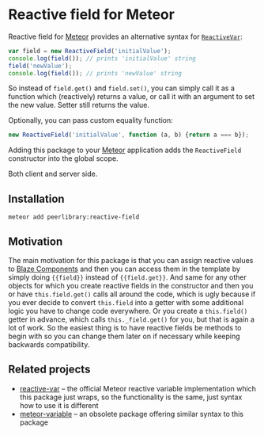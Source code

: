 Reactive field for Meteor
=========================

Reactive field for [Meteor](https://meteor.com/) provides an alternative syntax for
[`ReactiveVar`](http://docs.meteor.com/#/full/reactivevar_pkg):

```javascript
var field = new ReactiveField('initialValue');
console.log(field()); // prints 'initialValue' string
field('newValue');
console.log(field()); // prints 'newValue' string
```

So instead of `field.get()` and `field.set()`, you can simply call it as a function which (reactively) returns a
value, or call it with an argument to set the new value. Setter still returns the value.

Optionally, you can pass custom equality function:

```javascript
new ReactiveField('initialValue', function (a, b) {return a === b});
```

Adding this package to your [Meteor](http://www.meteor.com/) application adds the `ReactiveField` constructor into
the global scope.

Both client and server side.

Installation
------------

```
meteor add peerlibrary:reactive-field
```

Motivation
----------

The main motivation for this package is that you can assign reactive values to
[Blaze Components](https://github.com/peerlibrary/meteor-blaze-components) and then you can access them in the template
by simply doing `{{field}}` instead of `{{field.get}}`. And same for any other objects for which you create reactive
fields in the constructor and then you or have `this.field.get()` calls all around the code, which is ugly because if
you ever decide to convert `this.field` into a getter with some additional logic you have to change code everywhere.
Or you create a `this.field()` getter in advance, which calls `this._field.get()` for you, but that is again a lot of
work. So the easiest thing is to have reactive fields be methods to begin with so you can change them later on if
necessary while keeping backwards compatibility.

Related projects
----------------

* [reactive-var](https://atmospherejs.com/meteor/reactive-var) – the official Meteor reactive variable implementation
which this package just wraps, so the functionality is the same, just syntax how to use it is different
* [meteor-variable](https://github.com/awwx/meteor-variable) – an obsolete package offering similar syntax to this
package

